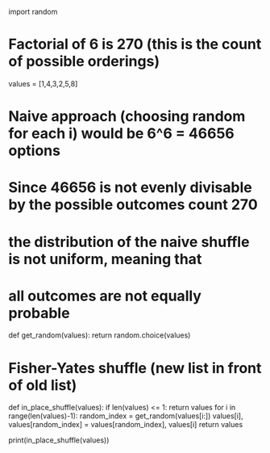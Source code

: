 import random
# Factorial of 6 is 270 (this is the count of possible orderings)
values = [1,4,3,2,5,8]
# Naive approach (choosing random for each i) would be 6^6 = 46656 options
# Since 46656 is not evenly divisable by the possible outcomes count 270
# the distribution of the naive shuffle is not uniform, meaning that 
# all outcomes are not equally probable


def get_random(values):
	return random.choice(values)

# Fisher-Yates shuffle (new list in front of old list)
def in_place_shuffle(values):
	if len(values) <= 1:
		return values
	for i in range(len(values)-1):
		random_index = get_random(values[i:])
		values[i], values[random_index] = values[random_index], values[i]
	return values

print(in_place_shuffle(values))